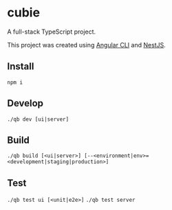# cubie
A full-stack TypeScript project.

This project was created using [Angular CLI](https://github.com/angular/angular-cli) and [NestJS](https://nestjs.com/).

## Install

`npm i`

## Develop

`./qb dev [ui|server]`

## Build

`./qb build [<ui|server>] [--<environment|env>=<development|staging|production>]`

## Test

`./qb test ui [<unit|e2e>]`
`./qb test server`
